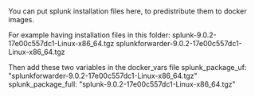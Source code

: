 #
You can put splunk installation files here, to predistribute them to docker images.

For example having installation files in this folder:
splunk-9.0.2-17e00c557dc1-Linux-x86_64.tgz
splunkforwarder-9.0.2-17e00c557dc1-Linux-x86_64.tgz

Then add these two variables in the docker_vars file
splunk_package_uf: "splunkforwarder-9.0.2-17e00c557dc1-Linux-x86_64.tgz"
splunk_package_full: "splunk-9.0.2-17e00c557dc1-Linux-x86_64.tgz" 